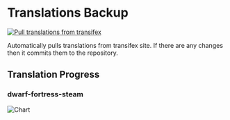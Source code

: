 # Translations Backup

[![Pull translations from transifex](https://github.com/dfint/translations-backup/actions/workflows/pull-translations.yml/badge.svg)](https://github.com/dfint/translations-backup/actions/workflows/pull-translations.yml)

Automatically pulls translations from transifex site. If there are any changes then it commits them to the repository.

## Translation Progress

### dwarf-fortress-steam

![Chart](https://quickchart.io/chart/render/sf-e1637515-402b-476d-9ce4-f451a1123ca4)
<!--
### dwarf-fortress

![Chart](https://quickchart.io/chart/render/sf-00dedd34-2624-4d39-a88e-9e8bfd417161)
-->
